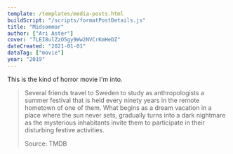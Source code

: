 ```yaml
---
template: /templates/media-posts.html
buildScript: "/scripts/formatPostDetails.js"
title: "Midsommar"
author: ["Ari Aster"]
cover: "7LEI8ulZzO5gy9Ww2NVCrKmHeDZ"
dateCreated: "2021-01-01"
dataTag: ["movie"]
year: "2019"
---
```


This is the kind of horror movie I'm into.

> Several friends travel to Sweden to study as anthropologists a summer festival that is held every ninety years in the remote hometown of one of them. What begins as a dream vacation in a place where the sun never sets, gradually turns into a dark nightmare as the mysterious inhabitants invite them to participate in their disturbing festive activities.
>
> Source: TMDB
